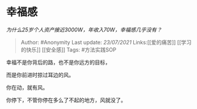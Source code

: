 # 幸福感
*为什么25岁个人资产接近3000W，年收入70W，幸福感几乎没有？*

> Author: #Anonymity
> Last update: *23/07/2021* 
> Links:[[爱的痛苦]] [[学习的快乐]] [[安全感]]
> Tags:    #方法实践SOP 



幸福不是你背后的路，也不是你远方的目标，

而是你前进时掠过耳边的风。

你在动，就有风。

你停下，不管你停在多么了不起的地方，风就没了。



